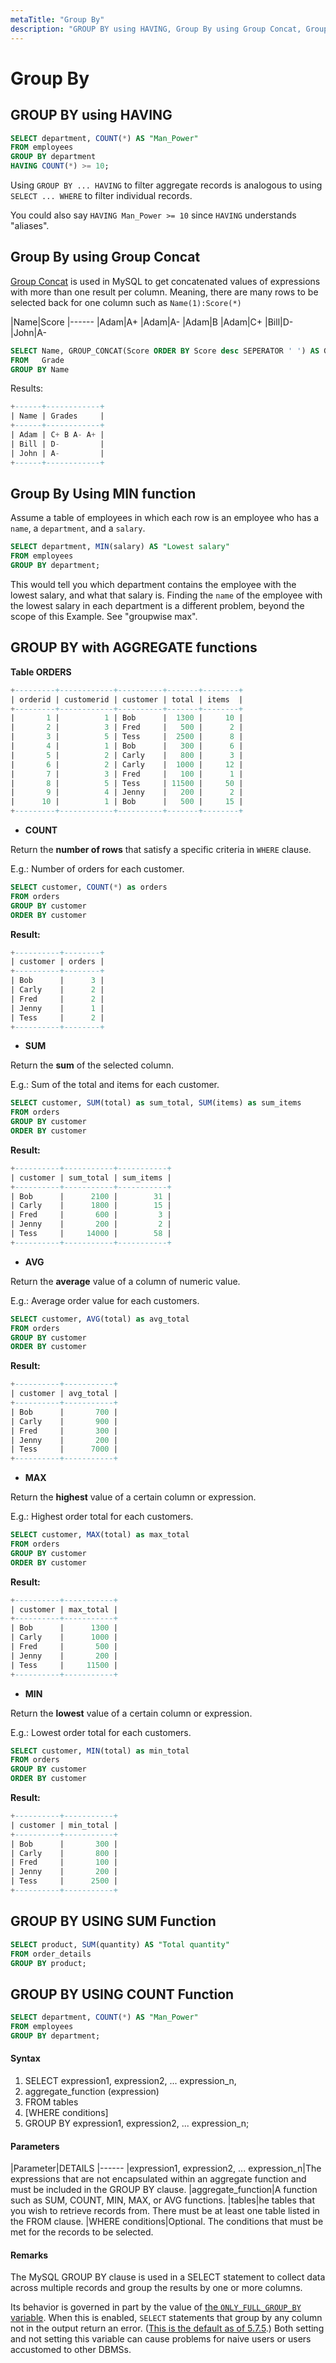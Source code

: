 ```yaml
---
metaTitle: "Group By"
description: "GROUP BY using HAVING, Group By using Group Concat, Group By Using MIN function, GROUP BY with AGGREGATE functions, GROUP BY USING SUM Function, GROUP BY USING COUNT Function"
---
```


# Group By



## GROUP BY using HAVING


```sql
SELECT department, COUNT(*) AS "Man_Power"
FROM employees
GROUP BY department
HAVING COUNT(*) >= 10;

```

Using `GROUP BY ... HAVING` to filter aggregate records is analogous to using `SELECT ... WHERE` to filter individual records.

You could also say `HAVING Man_Power >= 10` since `HAVING` understands "aliases".



## Group By using Group Concat


[Group Concat](http://dev.mysql.com/doc/refman/5.7/en/group-by-functions.html#function_group-concat) is used in MySQL to get concatenated values of expressions with more than one result per column. Meaning, there are many rows to be selected back for one column such as `Name(1):Score(*)`

|Name|Score
|------
|Adam|A+
|Adam|A-
|Adam|B
|Adam|C+
|Bill|D-
|John|A-

```sql
SELECT Name, GROUP_CONCAT(Score ORDER BY Score desc SEPERATOR ' ') AS Grades
FROM   Grade
GROUP BY Name

```

Results:

```sql
+------+------------+ 
| Name | Grades     | 
+------+------------+ 
| Adam | C+ B A- A+ | 
| Bill | D-         | 
| John | A-         | 
+------+------------+ 

```



## Group By Using MIN function


Assume a table of employees in which each row is an employee who has a `name`, a `department`, and a `salary`.

```sql
SELECT department, MIN(salary) AS "Lowest salary"
FROM employees
GROUP BY department;

```

This would tell you which department contains the employee with the lowest salary, and what that salary is. Finding the `name` of the employee with the lowest salary in each department is a different problem, beyond the scope of this Example. See "groupwise max".



## GROUP BY with AGGREGATE functions


**Table ORDERS**

```sql
+---------+------------+----------+-------+--------+
| orderid | customerid | customer | total | items  |
+---------+------------+----------+-------+--------+
|       1 |          1 | Bob      |  1300 |     10 |
|       2 |          3 | Fred     |   500 |      2 |
|       3 |          5 | Tess     |  2500 |      8 |
|       4 |          1 | Bob      |   300 |      6 |
|       5 |          2 | Carly    |   800 |      3 |
|       6 |          2 | Carly    |  1000 |     12 |
|       7 |          3 | Fred     |   100 |      1 |
|       8 |          5 | Tess     | 11500 |     50 |
|       9 |          4 | Jenny    |   200 |      2 |
|      10 |          1 | Bob      |   500 |     15 |
+---------+------------+----------+-------+--------+

```


- **COUNT**

Return the **number of rows** that satisfy a specific criteria in `WHERE` clause.

E.g.: Number of orders for each customer.

```sql
SELECT customer, COUNT(*) as orders
FROM orders
GROUP BY customer
ORDER BY customer

```

**Result:**

```sql
+----------+--------+
| customer | orders |
+----------+--------+
| Bob      |      3 |
| Carly    |      2 |
| Fred     |      2 |
| Jenny    |      1 |
| Tess     |      2 |
+----------+--------+

```


- **SUM**

Return the **sum** of the selected column.

E.g.: Sum of the total and items for each customer.

```sql
SELECT customer, SUM(total) as sum_total, SUM(items) as sum_items
FROM orders
GROUP BY customer
ORDER BY customer

```

**Result:**

```sql
+----------+-----------+-----------+
| customer | sum_total | sum_items |
+----------+-----------+-----------+
| Bob      |      2100 |        31 |
| Carly    |      1800 |        15 |
| Fred     |       600 |         3 |
| Jenny    |       200 |         2 |
| Tess     |     14000 |        58 |
+----------+-----------+-----------+

```


- **AVG**

Return the **average** value of a column of numeric value.

E.g.: Average order value for each customers.

```sql
SELECT customer, AVG(total) as avg_total
FROM orders
GROUP BY customer
ORDER BY customer

```

**Result:**

```sql
+----------+-----------+
| customer | avg_total |
+----------+-----------+
| Bob      |       700 |
| Carly    |       900 |
| Fred     |       300 |
| Jenny    |       200 |
| Tess     |      7000 |
+----------+-----------+

```


- **MAX**

Return the **highest** value of a certain column or expression.

E.g.: Highest order total for each customers.

```sql
SELECT customer, MAX(total) as max_total
FROM orders
GROUP BY customer
ORDER BY customer

```

**Result:**

```sql
+----------+-----------+
| customer | max_total |
+----------+-----------+
| Bob      |      1300 |
| Carly    |      1000 |
| Fred     |       500 |
| Jenny    |       200 |
| Tess     |     11500 |
+----------+-----------+

```


- **MIN**

Return the **lowest** value of a certain column or expression.

E.g.: Lowest order total for each customers.

```sql
SELECT customer, MIN(total) as min_total
FROM orders
GROUP BY customer
ORDER BY customer

```

**Result:**

```sql
+----------+-----------+
| customer | min_total |
+----------+-----------+
| Bob      |       300 |
| Carly    |       800 |
| Fred     |       100 |
| Jenny    |       200 |
| Tess     |      2500 |
+----------+-----------+

```



## GROUP BY USING SUM Function


```sql
SELECT product, SUM(quantity) AS "Total quantity"
FROM order_details
GROUP BY product;

```



## GROUP BY USING COUNT Function


```sql
SELECT department, COUNT(*) AS "Man_Power"
FROM employees
GROUP BY department;

```



#### Syntax


1. SELECT expression1, expression2, ... expression_n,
1. aggregate_function (expression)
1. FROM tables
1. [WHERE conditions]
1. GROUP BY expression1, expression2, ... expression_n;



#### Parameters


|Parameter|DETAILS
|------
|expression1, expression2, ... expression_n|The expressions that are not encapsulated within an aggregate function and must be included in the GROUP BY clause.
|aggregate_function|A function such as SUM, COUNT, MIN, MAX, or AVG functions.
|tables|he tables that you wish to retrieve records from. There must be at least one table listed in the FROM clause.
|WHERE conditions|Optional. The conditions that must be met for the records to be selected.



#### Remarks


The MySQL GROUP BY clause is used in a SELECT statement to collect data across multiple records and group the results by one or more columns.

Its behavior is governed in part by the value of [the `ONLY_FULL_GROUP_BY` variable](http://dev.mysql.com/doc/refman/5.7/en/sql-mode.html#sqlmode_only_full_group_by). When this is enabled, `SELECT` statements that group by any column not in the output return an error. ([This is the default as of 5.7.5](http://dev.mysql.com/doc/refman/5.7/en/group-by-handling.html).) Both setting and not setting this variable can cause problems for naive users or users accustomed to other DBMSs.


